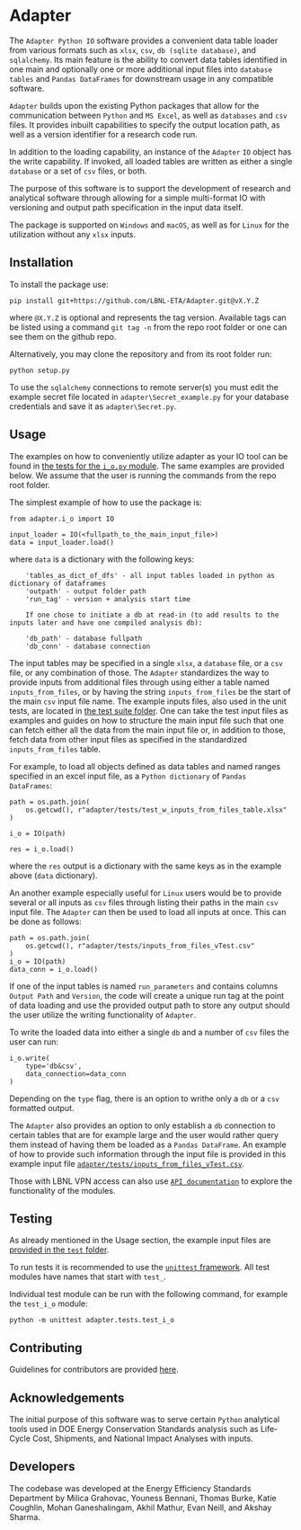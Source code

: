 # Adapter

The `Adapter Python IO` software provides a convenient data table loader from various formats such as `xlsx`, `csv`, `db (sqlite database)`, and `sqlalchemy`. Its main feature is the ability to convert data tables identified in one main and optionally one or more additional input files into `database tables` and `Pandas DataFrames` for downstream usage in any compatible software.

`Adapter` builds upon the existing Python packages that allow for the communication between `Python` and `MS Excel`, as well as `databases` and `csv` files. It provides inbuilt capabilities to specify the output location path, as well as a version identifier for a research code run. 

In addition to the loading capability, an instance of the `Adapter` `IO` object has the write capability. If invoked, all loaded tables are written as either a single `database` or a set of `csv` files, or both.

The purpose of this software is to support the development of research and analytical software through allowing for a simple multi-format IO with versioning and output path specification in the input data itself.

The package is supported on `Windows` and `macOS`, as well as for `Linux` for the utilization without any `xlsx` inputs. 


## Installation

To install the package use:
```
pip install git+https://github.com/LBNL-ETA/Adapter.git@vX.Y.Z
```
where `@X.Y.Z` is optional and represents the tag version. Available tags can be listed using a command `git tag -n` from the repo root folder or one can see them on the github repo.

Alternatively, you may clone the repository and from its root folder run:
```
python setup.py
```

To use the `sqlalchemy` connections to remote server(s) you must edit the example secret file located in `adapter\Secret_example.py` for your database credentials and save it as `adapter\Secret.py`.


## Usage

The examples on how to conveniently utilize adapter as your IO tool can be found in [the tests for the `i_o.py` module](https://github.com/LBNL-ETA/Adapter/blob/master/adapter/tests/test_i_o.py). The same examples are provided below. We assume that the user is running the commands from the repo root folder.

The simplest example of how to use the package is:
```
from adapter.i_o import IO

input_loader = IO(<fullpath_to_the_main_input_file>)
data = input_loader.load()
```
where `data` is a dictionary with the following keys:
```
    'tables_as_dict_of_dfs' - all input tables loaded in python as dictionary of dataframes
    'outpath' - output folder path
    'run_tag' - version + analysis start time

    If one chose to initiate a db at read-in (to add results to the inputs later and have one compiled analysis db):

    'db_path' - database fullpath
    'db_conn' - database connection
```

The input tables may be specified in a single `xlsx`, a `database` file, or a `csv` file, or any combination of those. The `Adapter` standardizes the way to provide inputs from additional files through using either a table named `inputs_from_files`, or by having the string `inputs_from_files` be the start of the main `csv` input file name. The example inputs files, also used in the unit tests, are located in [the test suite folder](https://github.com/LBNL-ETA/Adapter/tree/master/adapter/tests). One can take the test input files as examples and guides on how to structure the main input file such that one can fetch either all the data from the main input file or, in addition to those, fetch data from other input files as specified in the standardized `inputs_from_files` table.

For example, to load all objects defined as data tables and named ranges specified in an excel input file, as a
`Python dictionary` of `Pandas DataFrames`:

```
path = os.path.join(
    os.getcwd(), r"adapter/tests/test_w_inputs_from_files_table.xlsx"
)

i_o = IO(path)

res = i_o.load()
```

where the `res` output is a dictionary with the same keys as in the example above (`data` dictionary).

An another example especially useful for `Linux` users would be to provide several or all inputs as `csv` files through listing their paths in the main `csv` input file. The `Adapter` can then be used to load all inputs at once. This can be done as follows:
```
path = os.path.join(
    os.getcwd(), r"adapter/tests/inputs_from_files_vTest.csv"
)
i_o = IO(path)
data_conn = i_o.load()
```

If one of the input tables is named `run_parameters` and contains columns `Output Path` and `Version`, the code will create a unique run tag at the point of data loading and use the provided output path to store any output should the user utilize the writing functionality of `Adapter`.

To write the loaded data into either a single `db` and a number of `csv` files the user can run:
```
i_o.write(
    type='db&csv',
    data_connection=data_conn
)
```
Depending on the `type` flag, there is an option to writhe only a `db` or a `csv` formatted output.

The `Adapter` also provides an option to only establish a `db` connection to certain tables that are for example large and the user would 
rather query them instead of having them be loaded as a `Pandas DataFrame`. An example of how to provide such information through the input file is 
provided in this example input file [`adapter/tests/inputs_from_files_vTest.csv`](https://github.com/LBNL-ETA/Adapter/blob/master/adapter/tests/inputs_from_files_vTest.csv).

Those with LBNL VPN access can also use [`API documentation`](https://atcd.lbl.gov/source/adapter.html) to explore the functionality of the modules.  


## Testing

As already mentioned in the Usage section, the example input files are [provided in the `test` folder](https://github.com/LBNL-ETA/Adapter/blob/master/adapter/tests/).

To run tests it is recommended to use the [`unittest` framework](https://docs.python.org/3/library/unittest.html). All test modules have names that start with `test_`.

Individual test module can be run with the following command, for example the `test_i_o` module:
```
python -m unittest adapter.tests.test_i_o
```


## Contributing

Guidelines for contributors are provided [here](https://github.com/LBNL-ETA/Adapter/blob/master/contributing.md).


## Acknowledgements

The initial purpose of this software was to serve certain `Python` analytical tools used in DOE Energy Conservation Standards analysis such as Life-Cycle Cost, Shipments, and National Impact Analyses with inputs.


## Developers

The codebase was developed at the Energy Efficiency Standards Department by Milica Grahovac, Youness Bennani, Thomas Burke, Katie Coughlin, Mohan Ganeshalingam, Akhil Mathur, Evan Neill, and Akshay Sharma.
